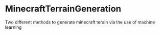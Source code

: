 # MinecraftTerrainGeneration

Two different methods to generate minecraft terain via the use of machine learning



